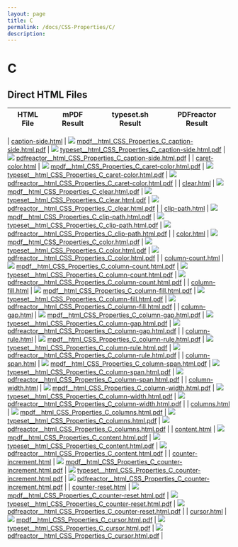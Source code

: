 ```yaml
---
layout: page
title: C
permalink: /docs/CSS-Properties/C/
description: 
---
```


# C



## Direct HTML Files

| HTML File | mPDF Result | typeset.sh Result | PDFreactor Result |
|---------|---------|---------|---------|

| [caption-side.html](/html/CSS%20Properties/C/caption-side.html) | ![](mpdf__html_CSS_Properties_C_caption-side.html.png) [mpdf__html_CSS_Properties_C_caption-side.html.pdf](mpdf__html_CSS_Properties_C_caption-side.html.pdf) | ![](typeset__html_CSS_Properties_C_caption-side.html.png) [typeset__html_CSS_Properties_C_caption-side.html.pdf](typeset__html_CSS_Properties_C_caption-side.html.pdf) | ![](pdfreactor__html_CSS_Properties_C_caption-side.html.png) [pdfreactor__html_CSS_Properties_C_caption-side.html.pdf](pdfreactor__html_CSS_Properties_C_caption-side.html.pdf) |
| [caret-color.html](/html/CSS%20Properties/C/caret-color.html) | ![](mpdf__html_CSS_Properties_C_caret-color.html.png) [mpdf__html_CSS_Properties_C_caret-color.html.pdf](mpdf__html_CSS_Properties_C_caret-color.html.pdf) | ![](typeset__html_CSS_Properties_C_caret-color.html.png) [typeset__html_CSS_Properties_C_caret-color.html.pdf](typeset__html_CSS_Properties_C_caret-color.html.pdf) | ![](pdfreactor__html_CSS_Properties_C_caret-color.html.png) [pdfreactor__html_CSS_Properties_C_caret-color.html.pdf](pdfreactor__html_CSS_Properties_C_caret-color.html.pdf) |
| [clear.html](/html/CSS%20Properties/C/clear.html) | ![](mpdf__html_CSS_Properties_C_clear.html.png) [mpdf__html_CSS_Properties_C_clear.html.pdf](mpdf__html_CSS_Properties_C_clear.html.pdf) | ![](typeset__html_CSS_Properties_C_clear.html.png) [typeset__html_CSS_Properties_C_clear.html.pdf](typeset__html_CSS_Properties_C_clear.html.pdf) | ![](pdfreactor__html_CSS_Properties_C_clear.html.png) [pdfreactor__html_CSS_Properties_C_clear.html.pdf](pdfreactor__html_CSS_Properties_C_clear.html.pdf) |
| [clip-path.html](/html/CSS%20Properties/C/clip-path.html) | ![](mpdf__html_CSS_Properties_C_clip-path.html.png) [mpdf__html_CSS_Properties_C_clip-path.html.pdf](mpdf__html_CSS_Properties_C_clip-path.html.pdf) | ![](typeset__html_CSS_Properties_C_clip-path.html.png) [typeset__html_CSS_Properties_C_clip-path.html.pdf](typeset__html_CSS_Properties_C_clip-path.html.pdf) | ![](pdfreactor__html_CSS_Properties_C_clip-path.html.png) [pdfreactor__html_CSS_Properties_C_clip-path.html.pdf](pdfreactor__html_CSS_Properties_C_clip-path.html.pdf) |
| [color.html](/html/CSS%20Properties/C/color.html) | ![](mpdf__html_CSS_Properties_C_color.html.png) [mpdf__html_CSS_Properties_C_color.html.pdf](mpdf__html_CSS_Properties_C_color.html.pdf) | ![](typeset__html_CSS_Properties_C_color.html.png) [typeset__html_CSS_Properties_C_color.html.pdf](typeset__html_CSS_Properties_C_color.html.pdf) | ![](pdfreactor__html_CSS_Properties_C_color.html.png) [pdfreactor__html_CSS_Properties_C_color.html.pdf](pdfreactor__html_CSS_Properties_C_color.html.pdf) |
| [column-count.html](/html/CSS%20Properties/C/column-count.html) | ![](mpdf__html_CSS_Properties_C_column-count.html.png) [mpdf__html_CSS_Properties_C_column-count.html.pdf](mpdf__html_CSS_Properties_C_column-count.html.pdf) | ![](typeset__html_CSS_Properties_C_column-count.html.png) [typeset__html_CSS_Properties_C_column-count.html.pdf](typeset__html_CSS_Properties_C_column-count.html.pdf) | ![](pdfreactor__html_CSS_Properties_C_column-count.html.png) [pdfreactor__html_CSS_Properties_C_column-count.html.pdf](pdfreactor__html_CSS_Properties_C_column-count.html.pdf) |
| [column-fill.html](/html/CSS%20Properties/C/column-fill.html) | ![](mpdf__html_CSS_Properties_C_column-fill.html.png) [mpdf__html_CSS_Properties_C_column-fill.html.pdf](mpdf__html_CSS_Properties_C_column-fill.html.pdf) | ![](typeset__html_CSS_Properties_C_column-fill.html.png) [typeset__html_CSS_Properties_C_column-fill.html.pdf](typeset__html_CSS_Properties_C_column-fill.html.pdf) | ![](pdfreactor__html_CSS_Properties_C_column-fill.html.png) [pdfreactor__html_CSS_Properties_C_column-fill.html.pdf](pdfreactor__html_CSS_Properties_C_column-fill.html.pdf) |
| [column-gap.html](/html/CSS%20Properties/C/column-gap.html) | ![](mpdf__html_CSS_Properties_C_column-gap.html.png) [mpdf__html_CSS_Properties_C_column-gap.html.pdf](mpdf__html_CSS_Properties_C_column-gap.html.pdf) | ![](typeset__html_CSS_Properties_C_column-gap.html.png) [typeset__html_CSS_Properties_C_column-gap.html.pdf](typeset__html_CSS_Properties_C_column-gap.html.pdf) | ![](pdfreactor__html_CSS_Properties_C_column-gap.html.png) [pdfreactor__html_CSS_Properties_C_column-gap.html.pdf](pdfreactor__html_CSS_Properties_C_column-gap.html.pdf) |
| [column-rule.html](/html/CSS%20Properties/C/column-rule.html) | ![](mpdf__html_CSS_Properties_C_column-rule.html.png) [mpdf__html_CSS_Properties_C_column-rule.html.pdf](mpdf__html_CSS_Properties_C_column-rule.html.pdf) | ![](typeset__html_CSS_Properties_C_column-rule.html.png) [typeset__html_CSS_Properties_C_column-rule.html.pdf](typeset__html_CSS_Properties_C_column-rule.html.pdf) | ![](pdfreactor__html_CSS_Properties_C_column-rule.html.png) [pdfreactor__html_CSS_Properties_C_column-rule.html.pdf](pdfreactor__html_CSS_Properties_C_column-rule.html.pdf) |
| [column-span.html](/html/CSS%20Properties/C/column-span.html) | ![](mpdf__html_CSS_Properties_C_column-span.html.png) [mpdf__html_CSS_Properties_C_column-span.html.pdf](mpdf__html_CSS_Properties_C_column-span.html.pdf) | ![](typeset__html_CSS_Properties_C_column-span.html.png) [typeset__html_CSS_Properties_C_column-span.html.pdf](typeset__html_CSS_Properties_C_column-span.html.pdf) | ![](pdfreactor__html_CSS_Properties_C_column-span.html.png) [pdfreactor__html_CSS_Properties_C_column-span.html.pdf](pdfreactor__html_CSS_Properties_C_column-span.html.pdf) |
| [column-width.html](/html/CSS%20Properties/C/column-width.html) | ![](mpdf__html_CSS_Properties_C_column-width.html.png) [mpdf__html_CSS_Properties_C_column-width.html.pdf](mpdf__html_CSS_Properties_C_column-width.html.pdf) | ![](typeset__html_CSS_Properties_C_column-width.html.png) [typeset__html_CSS_Properties_C_column-width.html.pdf](typeset__html_CSS_Properties_C_column-width.html.pdf) | ![](pdfreactor__html_CSS_Properties_C_column-width.html.png) [pdfreactor__html_CSS_Properties_C_column-width.html.pdf](pdfreactor__html_CSS_Properties_C_column-width.html.pdf) |
| [columns.html](/html/CSS%20Properties/C/columns.html) | ![](mpdf__html_CSS_Properties_C_columns.html.png) [mpdf__html_CSS_Properties_C_columns.html.pdf](mpdf__html_CSS_Properties_C_columns.html.pdf) | ![](typeset__html_CSS_Properties_C_columns.html.png) [typeset__html_CSS_Properties_C_columns.html.pdf](typeset__html_CSS_Properties_C_columns.html.pdf) | ![](pdfreactor__html_CSS_Properties_C_columns.html.png) [pdfreactor__html_CSS_Properties_C_columns.html.pdf](pdfreactor__html_CSS_Properties_C_columns.html.pdf) |
| [content.html](/html/CSS%20Properties/C/content.html) | ![](mpdf__html_CSS_Properties_C_content.html.png) [mpdf__html_CSS_Properties_C_content.html.pdf](mpdf__html_CSS_Properties_C_content.html.pdf) | ![](typeset__html_CSS_Properties_C_content.html.png) [typeset__html_CSS_Properties_C_content.html.pdf](typeset__html_CSS_Properties_C_content.html.pdf) | ![](pdfreactor__html_CSS_Properties_C_content.html.png) [pdfreactor__html_CSS_Properties_C_content.html.pdf](pdfreactor__html_CSS_Properties_C_content.html.pdf) |
| [counter-increment.html](/html/CSS%20Properties/C/counter-increment.html) | ![](mpdf__html_CSS_Properties_C_counter-increment.html.png) [mpdf__html_CSS_Properties_C_counter-increment.html.pdf](mpdf__html_CSS_Properties_C_counter-increment.html.pdf) | ![](typeset__html_CSS_Properties_C_counter-increment.html.png) [typeset__html_CSS_Properties_C_counter-increment.html.pdf](typeset__html_CSS_Properties_C_counter-increment.html.pdf) | ![](pdfreactor__html_CSS_Properties_C_counter-increment.html.png) [pdfreactor__html_CSS_Properties_C_counter-increment.html.pdf](pdfreactor__html_CSS_Properties_C_counter-increment.html.pdf) |
| [counter-reset.html](/html/CSS%20Properties/C/counter-reset.html) | ![](mpdf__html_CSS_Properties_C_counter-reset.html.png) [mpdf__html_CSS_Properties_C_counter-reset.html.pdf](mpdf__html_CSS_Properties_C_counter-reset.html.pdf) | ![](typeset__html_CSS_Properties_C_counter-reset.html.png) [typeset__html_CSS_Properties_C_counter-reset.html.pdf](typeset__html_CSS_Properties_C_counter-reset.html.pdf) | ![](pdfreactor__html_CSS_Properties_C_counter-reset.html.png) [pdfreactor__html_CSS_Properties_C_counter-reset.html.pdf](pdfreactor__html_CSS_Properties_C_counter-reset.html.pdf) |
| [cursor.html](/html/CSS%20Properties/C/cursor.html) | ![](mpdf__html_CSS_Properties_C_cursor.html.png) [mpdf__html_CSS_Properties_C_cursor.html.pdf](mpdf__html_CSS_Properties_C_cursor.html.pdf) | ![](typeset__html_CSS_Properties_C_cursor.html.png) [typeset__html_CSS_Properties_C_cursor.html.pdf](typeset__html_CSS_Properties_C_cursor.html.pdf) | ![](pdfreactor__html_CSS_Properties_C_cursor.html.png) [pdfreactor__html_CSS_Properties_C_cursor.html.pdf](pdfreactor__html_CSS_Properties_C_cursor.html.pdf) |
